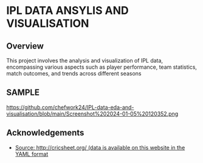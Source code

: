 
# IPL DATA ANSYLIS AND VISUALISATION




## Overview

This project involves the analysis and visualization of IPL data, encompassing various aspects such as player performance, team statistics, match outcomes, and trends across different seasons

## SAMPLE

https://github.com/chefwork24/IPL-data-eda-and-visualisation/blob/main/Screenshot%202024-01-05%20120352.png


## Acknowledgements

 - [Source: http://cricsheet.org/ (data is available on this website in the YAML format]( http://cricsheet.org/ )


